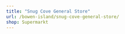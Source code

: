 ```yaml
---
title: "Snug Cove General Store"
url: /bowen-island/snug-cove-general-store/
shop: Supermarkt
---
```

